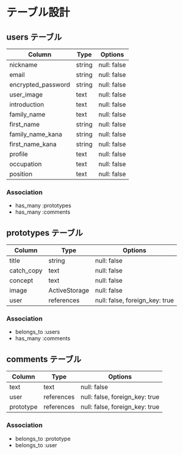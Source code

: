 # テーブル設計

## users テーブル

| Column     | Type   | Options     |
| ---------- | ------ | ----------- |
| nickname      | string | null: false |
| email   | string | null: false |
| encrypted_password       | string | null: false |
| user_image    | text   | null: false |
| introduction | text   | null: false |
| family_name   | text   | null: false |
| first_name      | string | null: false |
| family_name_kana   | string | null: false |
| first_name_kana       | string | null: false |
| profile    | text   | null: false |
| occupation | text   | null: false |
| position   | text   | null: false |

### Association

- has_many :prototypes
- has_many :comments

## prototypes テーブル

| Column     | Type          | Options                        |
| ---------- | ------------- | ------------------------------ |
| title      | string        | null: false                    |
| catch_copy | text          | null: false                    |
| concept    | text          | null: false                    |
| image      | ActiveStorage | null: false                    |
| user       | references    | null: false, foreign_key: true |

### Association

- belongs_to :users
- has_many :comments

## comments テーブル

| Column    | Type       | Options                        |
| --------- | ---------- | ------------------------------ |
| text      | text       | null: false                    |
| user      | references | null: false, foreign_key: true |
| prototype | references | null: false, foreign_key: true |

### Association

- belongs_to :prototype
- belongs_to :user